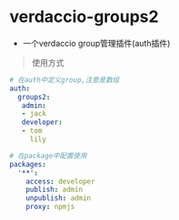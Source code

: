 # verdaccio-groups2

- 一个verdaccio group管理插件(auth插件)

> 使用方式

```yaml
# 在auth中定义group,注意是数组
auth:
  groups2:
   admin:
   - jack
   developer:
   - tom
     lily

# 在package中配置使用
packages:
  '**':
    access: developer
    publish: admin
    unpublish: admin
    proxy: npmjs
```
